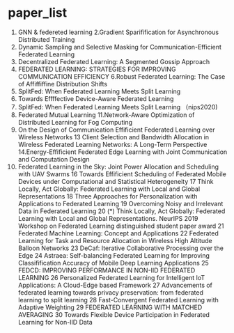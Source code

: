 # paper_list

1. GNN & federeted learning
2.Gradient Sparifification for Asynchronous Distributed Training
3. Dynamic Sampling and Selective Masking for Communication-Efficient Federated Learning
4. Decentralized Federated Learning: A Segmented Gossip Approach
5. FEDERATED LEARNING: STRATEGIES FOR IMPROVING COMMUNICATION EFFICIENCY
6.Robust Federated Learning: The Case of Affiffiffine Distribution Shifts
7. SplitFed: When Federated Learning Meets Split Learning
8. Towards Effffective Device-Aware Federated Learning
9. SplitFed: When Federated Learning Meets Split Learning （nips2020)
10. Federated Mutual Learning
11.Network-Aware Optimization of Distributed Learning for Fog Computing
12. On the Design of Communication Effificient Federated Learning over Wireless Networks
13 Client Selection and Bandwidth Allocation in Wireless Federated Learning Networks: A Long-Term Perspective
14.Energy-Effificient Federated Edge Learning with Joint Communication and Computation Design
15. Federated Learning in the Sky: Joint Power Allocation and Scheduling with UAV Swarms
16 Towards Effificient Scheduling of Federated Mobile Devices under Computational and Statistical Heterogeneity
17 Think Locally, Act Globally: Federated Learning with Local and Global Representations
18 Three Approaches for Personalization with Applications to Federated Learning
19 Overcoming Noisy and Irrelevant Data in Federated Learning
20 (*) Think Locally, Act Globally: Federated Learning with Local and Global Representations. NeurIPS 2019 Workshop on Federated Learning distinguished student paper award
21 Federated Machine Learning: Concept and Applications
22 Federated Learning for Task and Resource Allocation in Wireless High Altitude Balloon Networks
23 DeCaf: Iterative Collaborative Processing over the Edge
24 Astraea: Self-balancing Federated Learning for Improving Classifification Accuracy of Mobile Deep Learning Applications
25 FEDCD: IMPROVING PERFORMANCE IN NON-IID FEDERATED LEARNING
26 Personalized Federated Learning for Intelligent IoT Applications: A Cloud-Edge based Framework
27 Advancements of federated learning towards privacy preservation: from federated learning to split learning
28 Fast-Convergent Federated Learning with Adaptive Weighting
29 FEDERATED LEARNING WITH MATCHED AVERAGING
30 Towards Flexible Device Participation in Federated Learning for Non-IID Data
